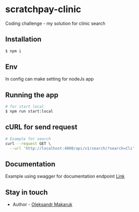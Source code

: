 # scratchpay-clinic
Coding challenge - my solution for clinic search

## Installation

```bash
$ npm i
```

## Env 

In config can make setting for nodeJs app

## Running the app

```bash
# for start local
$ npm run start:local
```

## cURL for send request

```bash
# Example for search
curl --request GET \
  --url 'http://localhost:4000/api/v1/search/?search=Cli'

```

## Documentation 

Example using swagger for documentation endpoint  [Link](http://localhost:4000/api/v1/docs)

## Stay in touch

- Author - [Oleksandr Makaruk](https://www.linkedin.com/in/olexandr-makaruk-083959202/)